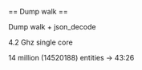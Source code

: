 == Dump walk ==

Dump walk + json_decode

4.2 Ghz single core

14 million (14520188) entities -> 43:26
